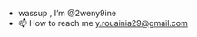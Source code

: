 - wassup , I’m @2weny9ine
- 📫 How to reach me y.rouainia29@gmail.com

<!---
2weny9ine/2weny9ine is a ✨ special ✨ repository because its `README.md` (this file) appears on your GitHub profile.
You can click the Preview link to take a look at your changes.
--->
